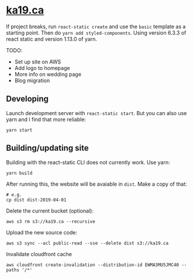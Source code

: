# [ka19.ca](http://ka19.ca/)

If project breaks, run `react-static create` and use the `basic` template as a starting point. Then do `yarn add styled-components`. Using version 6.3.3 of react static and version 1.13.0 of yarn.

TODO:
 - Set up site on AWS
 - Add logo to homepage
 - More info on wedding page
 - Blog migration

## Developing

Launch development server with `react-static start`. But you can also use yarn and I find that more reliable:

`yarn start`

## Building/updating site

Building with the react-static CLI does not currently work. Use yarn:
```
yarn build
```
After running this, the website will be avaiable in `dist`. Make a copy of that:
```
# e.g.
cp dist dist-2019-04-01
```
Delete the current bucket (optional):
```
aws s3 rm s3://ka19.ca --recursive
```
Upload the new source code:
```
aws s3 sync --acl public-read --sse --delete dist s3://ka19.ca
```
Invalidate cloudfront cache
```
aws cloudfront create-invalidation --distribution-id EWMA3MU5JMC40 --paths '/*'
```

